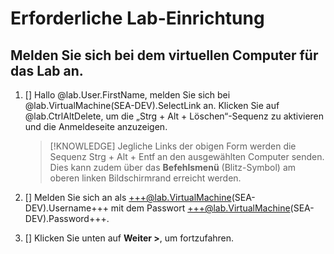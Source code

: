 # Erforderliche Lab-Einrichtung

## Melden Sie sich bei dem virtuellen Computer für das Lab an.


1. [] Hallo @lab.User.FirstName, melden Sie sich bei @lab.VirtualMachine(SEA-DEV).SelectLink an. Klicken Sie auf @lab.CtrlAltDelete, um die „Strg + Alt + Löschen“-Sequenz zu aktivieren und die Anmeldeseite anzuzeigen.

    >[!KNOWLEDGE] Jegliche Links der obigen Form werden die Sequenz Strg + Alt + Entf an den ausgewählten Computer senden. Dies kann zudem über das **Befehlsmenü** (Blitz-Symbol) am oberen linken Bildschirmrand erreicht werden. 

1. [] Melden Sie sich an als +++@lab.VirtualMachine(SEA-DEV).Username+++ mit dem Passwort +++@lab.VirtualMachine(SEA-DEV).Password+++.

1. [] Klicken Sie unten auf **Weiter >**, um fortzufahren.
